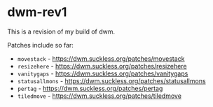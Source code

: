# dwm-rev1

This is a revision of my build of dwm.

Patches include so far:

- `movestack` - https://dwm.suckless.org/patches/movestack
- `resizehere` - https://dwm.suckless.org/patches/resizehere
- `vanitygaps` - https://dwm.suckless.org/patches/vanitygaps
- `statusallmons` - https://dwm.suckless.org/patches/statusallmons
- `pertag` - https://dwm.suckless.org/patches/pertag
- `tiledmove` - https://dwm.suckless.org/patches/tiledmove
